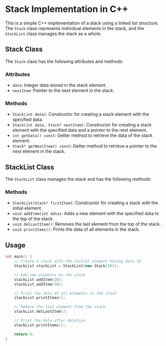 # Stack Implementation in C++

This is a simple C++ implementation of a stack using a linked list structure. The `Stack` class represents individual elements in the stack, and the `StackList` class manages the stack as a whole.

## Stack Class

The `Stack` class has the following attributes and methods:

### Attributes

- `data`: Integer data stored in the stack element.
- `nextItem`: Pointer to the next element in the stack.

### Methods

- `Stack(int data)`: Constructor for creating a stack element with the specified data.
- `Stack(int data, Stack* nextItem)`: Constructor for creating a stack element with the specified data and a pointer to the next element.
- `int getData() const`: Getter method to retrieve the data of the stack element.
- `Stack* getNextItem() const`: Getter method to retrieve a pointer to the next element in the stack.

## StackList Class

The `StackList` class manages the stack and has the following methods:

### Methods

- `StackList(Stack* firstItem)`: Constructor for creating a stack with the initial element.
- `void addItem(int data)`: Adds a new element with the specified data to the top of the stack.
- `void delLastItem()`: Removes the last element from the top of the stack.
- `void printItems()`: Prints the data of all elements in the stack.

## Usage

```cpp
int main() {
    // Create a stack with the initial element having data 10
    StackList stackList = StackList(new Stack(10));

    // Add new elements to the stack
    stackList.addItem(20);
    stackList.addItem(30);

    // Print the data of all elements in the stack
    stackList.printItems();

    // Remove the last element from the stack
    stackList.delLastItem();

    // Print the data after deletion
    stackList.printItems();

    return 0;
}
```
